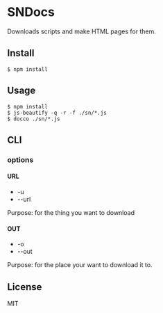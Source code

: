 # SNDocs

Downloads scripts and make HTML pages for them.

## Install

```
$ npm install
```

## Usage

```
$ npm install
$ js-beautify -q -r -f ./sn/*.js
$ docco ./sn/*.js
```

## CLI

### options
 
#### URL

* -u 
* --url 

Purpose: for the thing you want to download
#### OUT

* -o
* --out 

Purpose: for the place your want to download it to.

## License

MIT